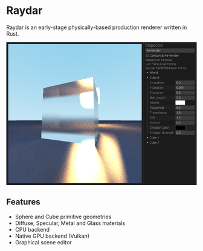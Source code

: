 # Raydar

Raydar is an early-stage physically-based production renderer written in Rust.

![Raydar Editor](./assets/screenshot.png)

## Features

- Sphere and Cube primitive geometries
- Diffuse, Specular, Metal and Glass materials
- CPU backend
- Native GPU backend (Vulkan)
- Graphical scene editor
